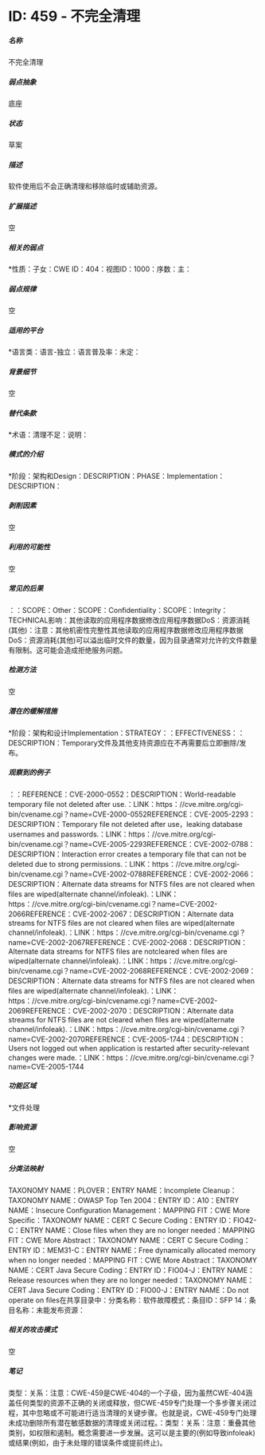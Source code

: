 # ID: 459 - 不完全清理
<h5>名称</h5>不完全清理
<h5>弱点抽象</h5>底座
<h5>状态</h5>草案
<h5>描述</h5>软件使用后不会正确清理和移除临时或辅助资源。
<h5>扩展描述</h5>空
<h5>相关的弱点</h5>*性质：子女：CWE ID：404：视图ID：1000：序数：主：
<h5>弱点规律</h5>空
<h5>适用的平台</h5>*语言类：语言-独立：语言普及率：未定：
<h5>背景细节</h5>空
<h5>替代条款</h5>*术语：清理不足：说明：
<h5>模式的介绍</h5>*阶段：架构和Design：DESCRIPTION：PHASE：Implementation：DESCRIPTION：
<h5>剥削因素</h5>空
<h5>利用的可能性</h5>空
<h5>常见的后果</h5>：：SCOPE：Other：SCOPE：Confidentiality：SCOPE：Integrity：TECHNICAL影响：其他读取的应用程序数据修改应用程序数据DoS：资源消耗(其他)：注意：其他机密性完整性其他读取的应用程序数据修改应用程序数据DoS：资源消耗(其他)可以溢出临时文件的数量，因为目录通常对允许的文件数量有限制。这可能会造成拒绝服务问题。
<h5>检测方法</h5>空
<h5>潜在的缓解措施</h5>*阶段：架构和设计Implementation：STRATEGY：：EFFECTIVENESS：：DESCRIPTION：Temporary文件及其他支持资源应在不再需要后立即删除/发布。
<h5>观察到的例子</h5>：：REFERENCE：CVE-2000-0552：DESCRIPTION：World-readable temporary file not deleted after use.：LINK：https：//cve.mitre.org/cgi-bin/cvename.cgi？name=CVE-2000-0552REFERENCE：CVE-2005-2293：DESCRIPTION：Temporary file not deleted after use，leaking database usernames and passwords.：LINK：https：//cve.mitre.org/cgi-bin/cvename.cgi？name=CVE-2005-2293REFERENCE：CVE-2002-0788：DESCRIPTION：Interaction error creates a temporary file that can not be deleted due to strong permissions.：LINK：https：//cve.mitre.org/cgi-bin/cvename.cgi？name=CVE-2002-0788REFERENCE：CVE-2002-2066：DESCRIPTION：Alternate data streams for NTFS files are not cleared when files are wiped(alternate channel/infoleak).：LINK：https：//cve.mitre.org/cgi-bin/cvename.cgi？name=CVE-2002-2066REFERENCE：CVE-2002-2067：DESCRIPTION：Alternate data streams for NTFS files are not cleared when files are wiped(alternate channel/infoleak).：LINK：https：//cve.mitre.org/cgi-bin/cvename.cgi？name=CVE-2002-2067REFERENCE：CVE-2002-2068：DESCRIPTION：Alternate data streams for NTFS files are notcleared when files are wiped(alternate channel/infoleak).：LINK：https：//cve.mitre.org/cgi-bin/cvename.cgi？name=CVE-2002-2068REFERENCE：CVE-2002-2069：DESCRIPTION：Alternate data streams for NTFS files are not cleared when files are wiped(alternate channel/infoleak).：LINK：https：//cve.mitre.org/cgi-bin/cvename.cgi？name=CVE-2002-2069REFERENCE：CVE-2002-2070：DESCRIPTION：Alternate data streams for NTFS files are not cleared when files are wiped(alternate channel/infoleak).：LINK：https：//cve.mitre.org/cgi-bin/cvename.cgi？name=CVE-2002-2070REFERENCE：CVE-2005-1744：DESCRIPTION：Users not logged out when application is restarted after security-relevant changes were made.：LINK：https：//cve.mitre.org/cgi-bin/cvename.cgi？name=CVE-2005-1744
<h5>功能区域</h5>*文件处理
<h5>影响资源</h5>空
<h5>分类法映射</h5>TAXONOMY NAME：PLOVER：ENTRY NAME：Incomplete Cleanup：TAXONOMY NAME：OWASP Top Ten 2004：ENTRY ID：A10：ENTRY NAME：Insecure Configuration Management：MAPPING FIT：CWE More Specific：TAXONOMY NAME：CERT C Secure Coding：ENTRY ID：FIO42-C：ENTRY NAME：Close files when they are no longer needed：MAPPING FIT：CWE More Abstract：TAXONOMY NAME：CERT C Secure Coding：ENTRY ID：MEM31-C：ENTRY NAME：Free dynamically allocated memory when no longer needed：MAPPING FIT：CWE More Abstract：TAXONOMY NAME：CERT Java Secure Coding：ENTRY ID：FIO04-J：ENTRY NAME：Release resources when they are no longer needed：TAXONOMY NAME：CERT Java Secure Coding：ENTRY ID：FIO00-J：ENTRY NAME：Do not operate on files在共享目录中：分类名称：软件故障模式：条目ID：SFP 14：条目名称：未能发布资源：
<h5>相关的攻击模式</h5>空
<h5>笔记</h5>类型：关系：注意：CWE-459是CWE-404的一个子级，因为虽然CWE-404涵盖任何类型的资源不正确的关闭或释放，但CWE-459专门处理一个多步骤关闭过程，其中忽略或不可能进行适当清理的关键步骤。也就是说，CWE-459专门处理未成功删除所有潜在敏感数据的清理或关闭过程。：类型：关系：注意：重叠其他类别，如权限和遏制。概念需要进一步发展。这可以是主要的(例如导致infoleak)或结果(例如，由于未处理的错误条件或提前终止)。

